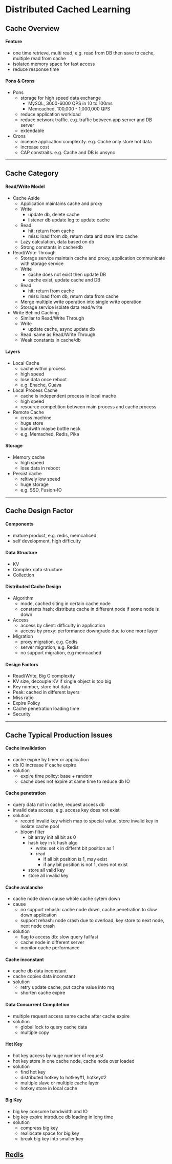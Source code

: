 # Distributed Cached Learning


## Cache Overview
#### Feature
- one time retrieve, multi read, e.g. read from DB then save to cache, multiple read from cache
- isolated memory space for fast access
- reduce response time
#### Pons & Crons
- Pons
    + storage for high speed data exchange
        + MySQL, 3000-6000 QPS in 10 to 100ms
        + Memcached, 100,000 - 1,000,000 QPS
    + reduce application workload
    + reduce network traffic. e.g. traffic between app server and DB server
    + extendable
- Crons
    + incease application complexity. e.g. Cache only store hot data
    + increase cost
    + CAP constraits. e.g. Cache and DB is unsync
***


## Cache Category
#### Read/Write Model
- Cache Aside
    + Application maintains cache and proxy
    + Write
        + update db, delete cache
        + listener db update log to update cache
    + Read
        + hit: return from cache
        + miss: load from db, return data and store into cache
    + Lazy calculation, data based on db
    + Strong constants in cache/db
- Read/Write Through
    + Storage service maintain cache and proxy, application communicate with storage service
    + Write
        + cache does not exist then update DB
        + cache exist, update cache and DB
    + Read
        + hit: return from cache
        + miss: load from db, return data from cache
    + Merge multiple write operation into single write operation
    + Storage service isolate data read/write
- Write Behind Caching
    + Similar to Read/Write Through
    + Write
        + update cache, async update db
    + Read: same as Read/Write Through
    + Weak constants in cache/db
#### Layers
- Local Cache
    + cache within process
    + high speed
    + lose data once reboot
    + e.g. Ehache, Guava
- Local Process Cache
    + cache is independent process in local mache
    + high speed
    + resource competition between main process and cache process
- Remote Cache
    + cross machine
    + huge store
    + bandwith maybe bottle neck
    + e.g. Memached, Redis, Pika
#### Storage
- Memory cache
    + high speed
    + lose data in reboot
- Persist cache
    + reltively low speed
    + huge storage
    + e.g. SSD, Fusion-IO
***


## Cache Design Factor
#### Components
- mature product, e.g. redis, memcahced
- self development, high difficulty
#### Data Structure
- KV
- Complex data structure
- Collection
#### Distributed Cache Design
- Algorithm
    + mode, cached siting in certain cache node
    + constants hash: distribute cache in different node if some node is down
- Access
    + access by client: difficulty in application
    + access by proxy: performance downgrade due to one more layer
- Migration
    + proxy migration, e.g. Codis
    + server migration, e.g. Redis
    + no support migration, e.g memcached
#### Design Factors
- Read/Write, Big O complexity
- KV size, decouple KV if single object is too big
- Key number, store hot data
- Peak: cached in different layers
- Miss ratio
- Expire Policy
- Cache penetration loading time
- Security
***


## Cache Typical Production Issues
#### Cache invalidation
- cache expire by timer or application
- db IO increase if cache expire
- solution
    + expire time policy: base + random
    + cache does not expire at same time to reduce db IO
#### Cache penetration
- query data not in cache, request access db
- invalid data access, e.g. access key does not exist
- solution
    + record invalid key which map to special value, store invalid key in isolate cache pool
    + bloom filter
        + bit array init all bit as 0
        + hash key in k hash algo
            + write: set k in differnt bit position as 1
            + read
                + if all bit position is 1, may exist
                + if any bit position is not 1, does not exist
        + store all valid key
        + store all invalid key
#### Cache avalanche   
- cache node down cause whole cache sytem down   
- cause
    + no support rehash: cache node down, cache penetration to slow down application
    + support rehash: node crash due to overload, key store to next node, next node crash
- solution
    + flag to access db: slow query failfast
    + cache node in different server
    + monitor cache performance
#### Cache inconstant
- cache db data inconstant
- cache copies data inconstant
- solution
    + retry update cache, put cache value into mq
    + shorten cache expire
#### Data Concurrent Compitetion
- multiple request access same cache after cache expire
- solution
    + global lock to query cache data
    + multiple copy
#### Hot Key
- hot key access by huge number of request
- hot key store in one cache node, cache node over loaded
- solution
    + find hot key 
    + distributed hotkey to hotkey#1, hotkey#2
    + multiple slave or multiple cache layer
    + hotkey store in local cache
#### Big Key
- big key consume bandwidth and IO
- big key expire introduce db loading in long time
- solution
    + compress big key
    + reallocate space for big key
    + break big key into smaller key


    
    
    
## [Redis](./redis-java/README.MD)


